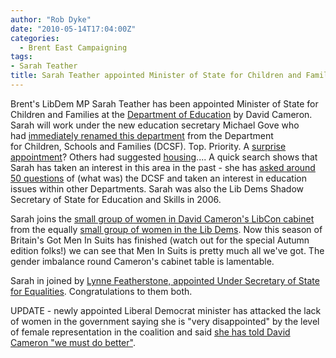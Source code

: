 ```yaml
---
author: "Rob Dyke"
date: "2010-05-14T17:04:00Z"
categories:
  - Brent East Campaigning
tags:
- Sarah Teather
title: Sarah Teather appointed Minister of State for Children and Families
---
```

Brent's LibDem MP ﻿﻿Sarah Teather has been appointed Minister of State for Children and Families at the [Department of Education](http://www.education.gov.uk/team) by David Cameron. Sarah will work under the new education secretary Michael Gove who had [immediately renamed this department](http://www.guardian.co.uk/education/2010/may/13/dcsf-new-name-department-education) from the ﻿﻿﻿Department for Children, Schools and Families (DCSF). Top. Priority. A [surprise appointment](http://www.cypnow.co.uk/news/ByDiscipline/Social-Care/1003176/Tim-Loughton-named-Childrens-Minister/)? Others had suggested [housing](http://www.robdyke.com/bec/2010/05/13/sarah-teather-housing-minister/).... A quick search shows that Sarah has taken an interest in this area in the past - ﻿she has [asked around 50 questions](http://www.theyworkforyou.com/search/?s=%22Children,+Schools+and+Families%22&pid=11350) of (what was) the DCSF and taken an interest in education issues within other Departments. Sarah was also the Lib Dems Shadow Secretary of State for Education and Skills in 2006.

Sarah joins the [small group of women in David Cameron's LibCon cabinet](http://www.guardian.co.uk/politics/2010/may/13/cabinet-women-diversity) from the equally [small group of women in the Lib Dems](http://www.guardian.co.uk/politics/2010/apr/30/liberal-democrats-lack-women). Now this season of Britain's Got Men In Suits has finished (watch out for the special Autumn edition folks!) we can see that Men In Suits is pretty much all we've got. The gender imbalance round Cameron's cabinet table is lamentable.

Sarah in joined by [Lynne Featherstone, appointed Under Secretary of State for Equalities](http://www.lynnefeatherstone.org/2010/05/doing-not-saying.htm). Congratulations to them both.

UPDATE - newly appointed Liberal Democrat minister has attacked the lack of women in the government saying she is "very disappointed" by the level of female representation in the coalition and said [she has told David Cameron "we must do better"](http://news.bbc.co.uk/1/hi/uk_politics/8683310.stm).
